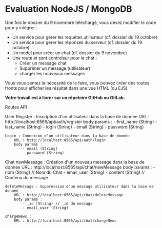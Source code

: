 # Evaluation NodeJS / MongoDB

Une fois le dossier du 9 novembre téléchargé, vous devez modifier le code pour y intégrer :

- Un service pour gérer les requêtes utilisateur (cf. dossier du 19 octobre)
- Un service pour gérer les réponses du serveur (cf. dossier du 19 octobre)
- Un model pour crèer un chat  (cf. dossier du 9 novembre)
- Une route et sont controleur pour le chat :
    - Créer un message chat
    - Supprimer un message (utilisateur)
    - charger les nouveaux messages

Vous vous sentez la nécessité de le faire, vous pouvez créer des routes fronts pour afficher les résultat dans une vue HTML (ou EJS)

__Votre travail est à livrer sur un répetoire GitHub ou GitLab.__


Routes API

User
    Register : Inscription d'un utilisateur dans la base de donnée
        URL : http://localhost:8565/api/auth/register
        body params : 
            - first_name (String)
            - last_name (String)
            - login (String)
            - email (String)
            - password (String)
            
    Login : Connexion d'un utilisateur dans la base de donnée
        URL : http://localhost:8565/api/auth/login
        body params :
            - email (String)
            - password (String)
            
           
Chat 
    newMessage : Création d'un nouveau message dans la base de donnée
        URL : http://localhost:8565/api/chat/newMessage
        body params :
            - nom (String) // Nom du Chat
            - email_user (String) 
            - content (String) // Contenu du message
    
    deleteMessage : Suppression d'un message utilisateur dans la base de donnée
        URL : http://localhost:8565/api/chat/deleteMessage
        body params :
            - _id (String) // _id du message
            - email_user (String)

    chargeNews : 
        URL : http://localhost:8565/api/chat/chargeNews
